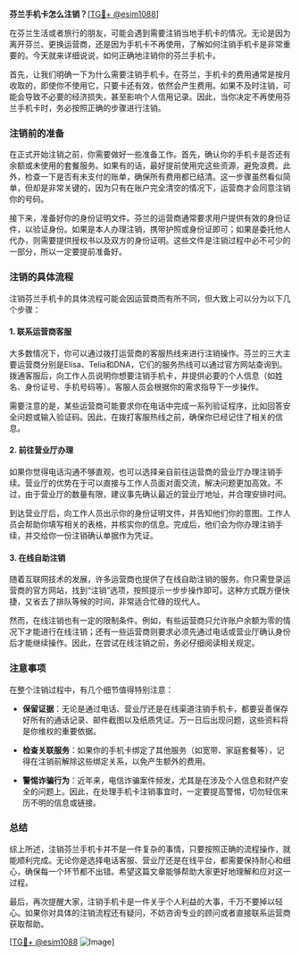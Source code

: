 **芬兰手机卡怎么注销？**[[TG💪+ @esim1088](https://t.me/s/esim1088)]

在芬兰生活或者旅行的朋友，可能会遇到需要注销当地手机卡的情况。无论是因为离开芬兰、更换运营商，还是因为手机卡不再使用，了解如何注销手机卡是非常重要的。今天就来详细说说，如何正确地注销你的芬兰手机卡。

首先，让我们明确一下为什么需要注销手机卡。在芬兰，手机卡的费用通常是按月收取的，即使你不使用它，只要卡还有效，依然会产生费用。如果不及时注销，可能会导致不必要的经济损失，甚至影响个人信用记录。因此，当你决定不再使用芬兰手机卡时，务必按照正确的步骤进行注销。

### 注销前的准备

在正式开始注销之前，你需要做好一些准备工作。首先，确认你的手机卡是否还有余额或未使用的套餐服务。如果有的话，最好提前使用完这些资源，避免浪费。此外，检查一下是否有未支付的账单，确保所有费用都已结清。这一步骤虽然看似简单，但却是非常关键的，因为只有在账户完全清空的情况下，运营商才会同意注销你的号码。

接下来，准备好你的身份证明文件。芬兰的运营商通常要求用户提供有效的身份证件，以验证身份。如果是本人办理注销，携带护照或身份证即可；如果是委托他人代办，则需要提供授权书以及双方的身份证明。这些文件是注销过程中必不可少的一部分，所以一定要提前准备好。

### 注销的具体流程

注销芬兰手机卡的具体流程可能会因运营商而有所不同，但大致上可以分为以下几个步骤：

#### 1. 联系运营商客服

大多数情况下，你可以通过拨打运营商的客服热线来进行注销操作。芬兰的三大主要运营商分别是Elisa、Telia和DNA，它们的服务热线可以通过官方网站查询到。拨通客服后，向工作人员说明你想要注销手机卡，并提供必要的个人信息（如姓名、身份证号、手机号码等）。客服人员会根据你的需求指导下一步操作。

需要注意的是，某些运营商可能要求你在电话中完成一系列验证程序，比如回答安全问题或输入验证码。因此，在拨打客服热线之前，确保你已经记住了相关的信息。

#### 2. 前往营业厅办理

如果你觉得电话沟通不够直观，也可以选择亲自前往运营商的营业厅办理注销手续。营业厅的优势在于可以直接与工作人员面对面交流，解决问题更加高效。不过，由于营业厅的数量有限，建议事先确认最近的营业厅地址，并合理安排时间。

到达营业厅后，向工作人员出示你的身份证明文件，并告知他们你的意图。工作人员会帮助你填写相关的表格，并核实你的信息。完成后，他们会为你办理注销手续，并交给你一份注销确认单据作为凭证。

#### 3. 在线自助注销

随着互联网技术的发展，许多运营商也提供了在线自助注销的服务。你只需登录运营商的官方网站，找到“注销”选项，按照提示一步步操作即可。这种方式既方便快捷，又省去了排队等候的时间，非常适合忙碌的现代人。

然而，在线注销也有一定的限制条件。例如，有些运营商只允许账户余额为零的情况下才能进行在线注销；还有一些运营商则要求必须先通过电话或营业厅确认身份后才能继续操作。因此，在尝试在线注销之前，务必仔细阅读相关规定。

### 注意事项

在整个注销过程中，有几个细节值得特别注意：

- **保留证据**：无论是通过电话、营业厅还是在线渠道注销手机卡，都要妥善保存好所有的通话记录、邮件截图以及纸质凭证。万一日后出现问题，这些资料将是你维权的重要依据。
  
- **检查关联服务**：如果你的手机卡绑定了其他服务（如宽带、家庭套餐等），记得在注销前解除这些绑定关系，以免产生额外的费用。

- **警惕诈骗行为**：近年来，电信诈骗案件频发，尤其是在涉及个人信息和财产安全的问题上。因此，在处理手机卡注销事宜时，一定要提高警惕，切勿轻信来历不明的信息或链接。

### 总结

综上所述，注销芬兰手机卡并不是一件复杂的事情，只要按照正确的流程操作，就能顺利完成。无论你是选择电话客服、营业厅还是在线平台，都需要保持耐心和细心，确保每一个环节都不出错。希望这篇文章能够帮助大家更好地理解和应对这一过程。

最后，再次提醒大家，注销手机卡是一件关乎个人利益的大事，千万不要掉以轻心。如果你对具体的注销流程还有疑问，不妨咨询专业的顾问或者直接联系运营商获取帮助。

[[TG💪+ @esim1088](https://t.me/s/esim1088) ![Image](https://i.postimg.cc/4NQfJmqS/Snipaste-2025-05-13-00-14-12.png)]